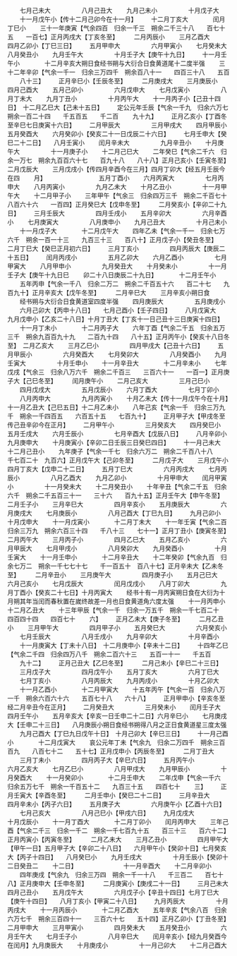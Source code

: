 <!-- { "loadSidebar": true } -->
　　七月己未大　　　　　八月己丑大
　　九月己未小　　　　　十月戊子大
　　十一月戊午小【传十二月己卯今在十一月】
　　十二月丁亥大　　　　闰月丁巳小
　　三十一年庚寅【气余四百　归余一千三　朔余二千三十八　　百七十五　　一百七】正月丙戌大【丁亥冬至】　　　二月丙辰小
　　三月乙酉大　　　　　四月乙卯小【丁巳三日】
　　五月甲申大　　　　　六月甲寅小
　　七月癸未大　　　　　八月癸丑小
　　九月壬午大　　　　　十月壬子大【庚午十九日】
　　十一月壬午小　　　　十二月辛亥大朔日食经书朔与大衍合日食黄道尾十二度半强
　　三十二年辛卯【气余一千一　归余三万四千　朔余百八十一　　四百三十八　　五百
　　八十三】
　　正月辛巳小【壬辰冬至】　　　二月庚戌大
　　三月庚辰小　　　　　四月己酉大
　　五月己卯小　　　　　六月戊申大
　　七月戊寅小　　　　　八月丁未大
　　九月丁丑小　　　　　十月丙午大
　　十一月丙子小【己丑十四日】　十二月乙巳大【己未十五日】
　　定公元年壬辰【气余一千九　归余六万七　朔余一百二十四　　千五百五　　千二百
　　九十九】
　　正月乙亥小【丁酉冬至辛巳七日庚寅十六日】
　　二月甲辰大　　　　　三月甲戌大
　　四月甲辰小　　　　　五月癸酉大
　　六月癸卯小【癸亥二十一日戊辰二十六日】
　　七月壬申大【癸巳二十二日】　　八月壬寅小
　　闰月辛未大　　　　　九月辛丑小
　　十月庚午大　　　　　十一月庚子小
　　十二月己巳大
　　二年癸巳【气余二千六　归余一万七　朔余九百百六十七　　百九十八　　八十八】正月己亥小【壬寅冬至】　　　二月戊辰大
　　三月戊戌小【传四月辛酉今在三月】四月丁卯大【经五月壬辰今在四
　　月】　　　　　　　　　五月丁酉小
　　六月丙寅大　　　　　七月丙申大
　　八月丙寅小　　　　　九月乙未大
　　十月乙丑小　　　　　十一月甲午大
　　十二月甲子小
　　三年甲午【气余三　归余四万三千　朔余二千百七十　八百六十六　　一百四】正月癸巳大【戊申冬至】　　　二月癸亥小【辛卯二十九日】
　　三月壬辰大　　　　　四月壬戌小
　　五月辛卯大　　　　　六月辛酉小
　　七月庚寅大　　　　　八月庚申小
　　九月己丑大　　　　　十月己未小
　　十一月戊子大　　　　十二月戊午大
　　四年乙未【气余一千一　归余七万六千　朔余一百一十三　　九百三十三　　百八十】正月戊子小【癸丑冬至】　　　二月丁巳大【癸巳正月初六日】
　　三月丁亥小　　　　　四月丙辰大【庚辰二十五日】
　　闰月丙戌小　　　　　五月乙卯大
　　六月乙酉小　　　　　七月甲寅大
　　八月甲申小　　　　　九月癸丑大
　　十月癸未小　　　　　十一月壬子大【庚午十九日巳
　　卯二十八日庚辰二十九日】　　　　十二月壬午小
　　五年丙申【气余一千八　归余二万二　朔余二千百五十六　　百二十七　　九百九十】正月辛亥大【戊午冬至】　　　二月辛巳大
　　三月辛亥小朔日食
　　经书朔与大衍合日食黄道室四度半强
　　四月庚辰大　　　　　五月庚戌小
　　六月己卯大【丙申十八日】　　七月己酉小【壬子四日】
　　八月戊寅大　　　　　九月戊申小【乙亥二十八日】十月丁丑大【丁亥十一日己丑十三日庚寅十四日】
　　十一月丁未小　　　　十二月丙子大
　　六年丁酉【气余二千五　归余五万三千　朔余九百百九十九　　二百九十四　　八十五】正月丙午小【癸亥十八日冬至】　二月乙亥大
　　三月乙巳小　　　　　四月甲戌大【己丑十六日】
　　五月甲辰小　　　　　六月癸酉大
　　七月癸卯大　　　　　八月癸酉小
　　九月壬寅大　　　　　十月壬申小
　　十一月辛丑大　　　　十二月辛未小
　　七年戊戌【气余三　归余八万六千　朔余二千百三　　三百六十一　　一百一】正月庚子大【己巳冬至】　　　闰月庚午小
　　二月己亥大　　　　　三月己巳小
　　四月戊戌大　　　　　五月戊辰小
　　六月丁酉大　　　　　七月丁卯小
　　八月丙申大　　　　　九月丙寅小
　　十月乙未大【传十一月戊午今在十月】十一月乙丑大【己巳五日】十二月乙未小
　　八年己亥【气余一千　归余三万九千　朔余一千四百五　　六百五十五　　七百九十】
　　正月甲子大【甲戌冬至传己丑辛卯今在正月】
　　二月甲午小　　　　　三月癸亥大
　　四月癸巳小　　　　　五月壬戌大
　　六月壬辰小　　　　　七月辛酉大【戊辰八日】
　　八月辛卯小　　　　　九月庚申大
　　十月庚寅小【辛卯二日壬辰三日癸巳四日】
　　十一月己未大　　　　十二月己丑小
　　九年庚子【气余一千七　归余六万二　朔余二千百八十八　　千七百二十　九百六】正月戊午大【己卯冬至】　　　二月戊子大
　　三月戊午小　　　　　四月丁亥大【戊申二十二日】
　　五月丁巳大　　　　　六月丙戌大
　　七月丙辰小　　　　　八月乙酉大
　　九月乙卯小　　　　　十月甲申大
　　闰月甲寅小　　　　　十一月癸未大
　　十二月癸丑小
　　十年辛丑【气余二千五　归余六千　朔余二千五百三十一　　三十六　　百九十五】正月壬午大【申午冬至】　　　二月壬子小
　　三月辛巳大　　　　　四月辛亥小
　　五月庚辰大　　　　　六月庚戌大
　　七月庚辰小　　　　　八月己酉大【丁巳九日】
　　九月己卯小　　　　　十月戊申大
　　十一月戊寅小　　　　十二月丁未大
　　十一年壬寅【气余二百　归余三万九　朔余六百三十四　　千八十三　　七十一】正月丁丑小【庚寅冬至】　　　二月丙午大
　　三月丙子小　　　　　四月乙巳大
　　五月乙亥小　　　　　六月甲辰大
　　七月甲戌小　　　　　八月癸卯大
　　九月癸酉小　　　　　十月壬寅大
　　十一月壬申小　　　　十二月辛丑大
　　十二年癸卯【气余九百　归余七万二　朔余一千七七十七　　千一百五十　百八十七】正月辛未大【乙未冬至】　　　二月辛丑小
　　三月庚午大　　　　　四月庚子小
　　五月己巳大　　　　　六月己亥小
　　七月戊辰大　　　　　闰月戊戌小
　　八月丁卯大　　　　　九月丁酉小【癸亥二十七日】十月丙寅大
　　经书十有一月丙寅朔日食在大衍为十月朔其年当闰而春秋置在嵗终故差一月也日食黄道角六度太强
　　十一月丙申小　　　　十二月乙丑大
　　十三年甲辰【气余一千　归余一万五千　朔余一千七百二十　四百四十四　　四百七十
　　六】
　　正月乙未大【庚子冬至】　　　二月乙丑小
　　三月甲午大　　　　　四月甲子小
　　五月癸巳大　　　　　六月癸亥小
　　七月壬辰大　　　　　八月壬戌小
　　九月辛卯大　　　　　十月辛酉小
　　十一月庚寅大【丁未十八日】　十二月庚申小【辛未十二日】
　　十四年乙巳【气余二千四　归余四万八千　朔余二百六十三　　五百一十一　　千五百
　　九十二】
　　正月己丑大【乙巳冬至】　　　二月己未小【辛巳二十三日】
　　三月戊子大　　　　　四月戊午小
　　五月丁亥大　　　　　六月丁巳大
　　七月丁亥小　　　　　八月丙辰大
　　九月丙戌小　　　　　十月乙卯大
　　十一月乙酉小　　　　十二月甲寅大
　　十五年丙午【气余一百　归余八万一千　朔余六百六十六　　五百七十八　　六十八】
　　正月甲申小【辛亥冬至经二月辛丑今在正月】
　　二月癸丑大　　　　　三月癸未小
　　闰月壬子大　　　　　四月壬午小
　　五月辛亥大【辛亥一日壬申二十二日】六月辛巳小
　　七月庚戌大【壬申二十三日】　　八月庚辰小朔日食经书朔得八月之正日食黄道星三度太强
　　九月己酉大【丁巳九日戊午十日】　十月己卯大【辛巳三日】
　　十一月己酉小　　　　十二月戊寅大
　　哀公元年丁未【气余九　归余二万四千　朔余三百百九　　八百七十二　　五十七】正月戊申小【丙辰冬至】　　　二月丁丑大
　　三月丁未小　　　　　四月丙子大【辛巳六日】
　　五月丙午小　　　　　六月乙亥大
　　七月乙巳小　　　　　八月甲戌大
　　九月甲辰小　　　　　十月癸酉大
　　十一月癸卯小　　　　十二月壬申大
　　二年戊申【气余一千六　归余五万七千　朔余一千百五十二　　九百三十五　　四百七十
　　三】
　　正月壬寅大【辛酉冬至】　　　二月壬申小【癸巳二十二日】
　　三月辛丑大　　　　　四月辛未小【丙子六日】
　　五月庚子大　　　　　六月庚午小【乙酉十六日】
　　七月己亥大　　　　　八月己巳小【甲戌六日】
　　九月戊戌大　　　　　十月戊辰小
　　十一月丁酉大　　　　十二月丁卯小
　　闰月丙申大
　　三年己酉【气余二千三　归余一千二　朔余一千七百九十五　　百三十三　　百六十二】正月丙寅小【丙寅冬至】　　　二月乙未大
　　三月乙丑小　　　　　四月甲午大【甲午一日】五月甲子大【辛卯二十八日】　　六月甲午小【癸卯十日】七月癸亥大【丙子十四日】　　八月癸巳小
　　九月壬戌大　　　　　十月壬辰小【癸卯十二日癸丑二
　　十二日】　　　　　　　　十一月辛酉大
　　十二月辛卯小
　　四年庚戌【气余九　归余三万四　朔余一千一十八　　千三百二　　百七十八】正月庚申大【壬申冬至】　　　二月庚寅小【庚戌二十一日】
　　三月己未大　　　　　四月己丑小
　　五月戊午大　　　　　六月戊子小【辛丑十四日】七月丁巳大【庚午十四日】　　八月丁亥小【甲寅二十八日】
　　九月丙辰大　　　　　十月丙戌大
　　十一月丙辰小　　　　十二月乙酉大
　　五年辛亥【气余八百　归余六万七千　朔余三百四十一　　三百六十七　　五十四】正月乙卯小【丁丑冬至】　　　二月甲申大
　　三月甲寅小　　　　　四月癸未大
　　五月癸丑小　　　　　六月壬午大
　　七月壬子小　　　　　八月辛巳大
　　闰月辛亥小【经九月癸酉今在闰月】九月庚辰大
　　十月庚戌小　　　　　十一月己卯大
　　十二月己酉大
